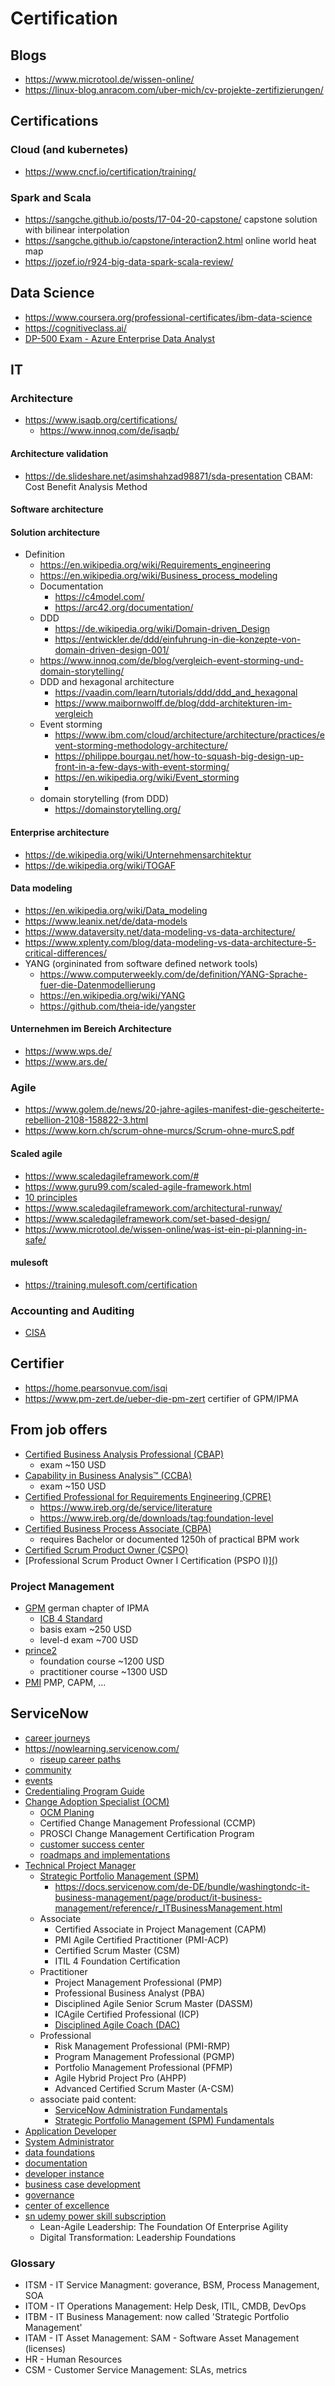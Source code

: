# Certification

## Blogs

* https://www.microtool.de/wissen-online/
* https://linux-blog.anracom.com/uber-mich/cv-projekte-zertifizierungen/

## Certifications

### Cloud (and kubernetes)

* https://www.cncf.io/certification/training/

### Spark and Scala

* https://sangche.github.io/posts/17-04-20-capstone/ capstone solution with bilinear interpolation
* https://sangche.github.io/capstone/interaction2.html online world heat map
* https://jozef.io/r924-big-data-spark-scala-review/

## Data Science

* https://www.coursera.org/professional-certificates/ibm-data-science
* https://cognitiveclass.ai/
* [DP-500 Exam - Azure Enterprise Data Analyst](https://learn.data-mozart.com/courses/mastering-dp-500-exam-azure-enterprise-data-analyst)

## IT

### Architecture

* https://www.isaqb.org/certifications/
  + https://www.innoq.com/de/isaqb/

#### Architecture validation

* https://de.slideshare.net/asimshahzad98871/sda-presentation CBAM: Cost Benefit Analysis Method

#### Software architecture


#### Solution architecture

* Definition
  + https://en.wikipedia.org/wiki/Requirements_engineering
  + https://en.wikipedia.org/wiki/Business_process_modeling
  + Documentation
    - https://c4model.com/
    - https://arc42.org/documentation/
  + DDD
    - https://de.wikipedia.org/wiki/Domain-driven_Design
    - https://entwickler.de/ddd/einfuhrung-in-die-konzepte-von-domain-driven-design-001/
  + https://www.innoq.com/de/blog/vergleich-event-storming-und-domain-storytelling/
  + DDD and hexagonal architecture
    - https://vaadin.com/learn/tutorials/ddd/ddd_and_hexagonal
    - https://www.maibornwolff.de/blog/ddd-architekturen-im-vergleich
  + Event storming
    - https://www.ibm.com/cloud/architecture/architecture/practices/event-storming-methodology-architecture/
    - https://philippe.bourgau.net/how-to-squash-big-design-up-front-in-a-few-days-with-event-storming/
    - https://en.wikipedia.org/wiki/Event_storming
    - 
  + domain storytelling (from DDD)
    - https://domainstorytelling.org/

#### Enterprise architecture

* https://de.wikipedia.org/wiki/Unternehmensarchitektur
* https://de.wikipedia.org/wiki/TOGAF

#### Data modeling

* https://en.wikipedia.org/wiki/Data_modeling
* https://www.leanix.net/de/data-models
* https://www.dataversity.net/data-modeling-vs-data-architecture/
* https://www.xplenty.com/blog/data-modeling-vs-data-architecture-5-critical-differences/
* YANG (orgininated from software defined network tools)
  + https://www.computerweekly.com/de/definition/YANG-Sprache-fuer-die-Datenmodellierung
  + https://en.wikipedia.org/wiki/YANG
  + https://github.com/theia-ide/yangster

#### Unternehmen im Bereich Architecture

* https://www.wps.de/
* https://www.ars.de/

### Agile

* https://www.golem.de/news/20-jahre-agiles-manifest-die-gescheiterte-rebellion-2108-158822-3.html
* https://www.korn.ch/scrum-ohne-murcs/Scrum-ohne-murcS.pdf

#### Scaled agile

* https://www.scaledagileframework.com/#
* https://www.guru99.com/scaled-agile-framework.html
* [10 principles](https://www.scaledagileframework.com/?s=principle)
* https://www.scaledagileframework.com/architectural-runway/
* https://www.scaledagileframework.com/set-based-design/
* https://www.microtool.de/wissen-online/was-ist-ein-pi-planning-in-safe/

#### mulesoft

* https://training.mulesoft.com/certification

### Accounting and Auditing

* [CISA](https://www.isaca.org/credentialing/cisa)

## Certifier

* https://home.pearsonvue.com/isqi
* https://www.pm-zert.de/ueber-die-pm-zert certifier of GPM/IPMA

## From job offers

* [Certified Business Analysis Professional (CBAP)](https://www.iiba.org/business-analysis-certifications/cbap/)
  + exam ~150 USD
* [Capability in Business Analysis™ (CCBA)](https://www.iiba.org/business-analysis-certifications/ccba/)
  + exam ~150 USD
* [Certified Professional for Requirements Engineering (CPRE)](https://www.ireb.org/de/cpre/basics/)
  + https://www.ireb.org/de/service/literature
  + https://www.ireb.org/de/downloads/tag:foundation-level
* [Certified Business Process Associate (CBPA)](https://www.abpmp.de/cbpa-zertifizierung/)
  + requires Bachelor or documented 1250h of practical BPM work
* [Certified Scrum Product Owner (CSPO)](https://www.scrumalliance.org/get-certified/product-owner-track/certified-scrum-product-owner)
* [Professional Scrum Product Owner I Certification (PSPO I)][(](https://www.scrum.org/assessments/professional-scrum-product-owner-i-certification))

### Project Management

* [GPM](https://www.gpm-ipma.de/ueber-die-gpm/ipma) german chapter of IPMA
  + [ICB 4 Standard](https://www.gpm-ipma.de/wissen/normen-standards#c191)
  + basis exam ~250 USD
  + level-d exam ~700 USD
* [prince2](https://www.prince2.com/de)
  + foundation course ~1200 USD
  + practitioner course ~1300 USD
* [PMI](https://www.pmi.org) PMP, CAPM, ...

## ServiceNow

* [career journeys](https://nowlearning.servicenow.com/lxp/en/pages/career-journey?id=journey)
* https://nowlearning.servicenow.com/
  + [riseup career paths](https://www.servicenow.com/de/company/riseup.html?state=seamless)
* [community](https://www.servicenow.com/community/)
* [events](https://www.servicenow.com/events.html?state=seamless)
* [Credentialing Program Guide](https://www.servicenow.com/services/training-and-certification/journey/#/)
* [Change Adoption Specialist (OCM)](https://nowlearning.servicenow.com/lxp/en/pages/journey-overview?id=journey_overview&journey_id=f40015af8711b9d05aa9ca2d0ebb3598)
  + [OCM Planing](https://www.servicenow.com/success/playbook/change-management-plan-guide.html)
  + Certified Change Management Professional (CCMP)
  + PROSCI Change Management Certification Program
  + [customer success center](https://www.servicenow.com/success.html)
  + [roadmaps and implementations](https://www.servicenow.com/success/playbook/implementation.html)
* [Technical Project Manager](https://nowlearning.servicenow.com/lxp/en/pages/journey-overview?id=journey_overview&journey_id=97ac27f11bdaa5d013f9a6c1b24bcb1e)
  + [Strategic Portfolio Management (SPM)](https://www.servicenow.com/products/strategic-portfolio-management.html)
    - https://docs.servicenow.com/de-DE/bundle/washingtondc-it-business-management/page/product/it-business-management/reference/r_ITBusinessManagement.html
  + Associate
    - Certified Associate in Project Management (CAPM)
    - PMI Agile Certified Practitioner (PMI-ACP)
    - Certified Scrum Master (CSM)
    - ITIL 4 Foundation Certification
  + Practitioner
    - Project Management Professional (PMP)
    - Professional Business Analyst (PBA)
    - Disciplined Agile Senior Scrum Master (DASSM)
    - ICAgile Certified Professional (ICP)
    - [Disciplined Agile Coach (DAC)](https://www.pmi.org/certifications/agile-certifications/disciplined-agile-coach-dac)
  +  Professional
     - Risk Management Professional (PMI-RMP)
     - Program Management Professional (PGMP)
     - Portfolio Management Professional (PFMP)
     - Agile Hybrid Project Pro (AHPP)
     - Advanced Certified Scrum Master (A-CSM)
  + associate paid content:
     - [ServiceNow Administration Fundamentals](https://nowlearning.servicenow.com/lxp/en/now-platform/servicenow-administration-fundamentals-on-demand?id=learning_course_prev&course_id=91e2630b47503d5890542034846d43ac)
     - [Strategic Portfolio Management (SPM) Fundamentals](https://nowlearning.servicenow.com/lxp/en/strategic-portfolio-management/strategic-portfolio-management-spm?id=learning_course_prev&course_id=a5cb98df47e2f9142a090dcbd36d43dc)
* [Application Developer](https://nowlearning.servicenow.com/lxp/en/pages/journey-overview?id=journey_overview&journey_id=cbdb13f91b5aa5d013f9a6c1b24bcb44)
* [System Administrator](https://nowlearning.servicenow.com/lxp/en/pages/journey-overview?id=journey_overview&journey_id=55f79b4a1b96add013f9a6c1b24bcb30)
* [data foundations](https://nowlearning.servicenow.com/lxp/en/pages/learning-course?id=learning_course&course_id=3eb132641bc80510190ca793604bcb44&group_id=39b4baac1bc80510190ca793604bcb84&child_id=ac2c80ba1b7fbc90190ca793604bcb25&spa=1)
* [documentation](https://docs.servicenow.com/de-DE/)
* [developer instance](https://developer.servicenow.com/)
* [business case development](https://www.servicenow.com/success/playbook/business-case-guide.html)
* [governance](https://www.servicenow.com/success/playbook/governance-process-policies-team.html)
* [center of excellence](https://www.servicenow.com/success/playbook/center-excellence-innovation-coei.html)
* [sn udemy power skill subscription](https://nowlearning.servicenow.com/lxp/en/udemy-content-subscription?id=learning_content_prev&course_id=8ca8bedc1b0f7d50600d86e7624bcbf4)
  + Lean-Agile Leadership: The Foundation Of Enterprise Agility
  + Digital Transformation: Leadership Foundations

### Glossary

* ITSM - IT Service Managment: goverance, BSM, Process Management, SOA
* ITOM - IT Operations Management: Help Desk, ITIL, CMDB, DevOps
* ITBM - IT Business Management: now called 'Strategic Portfolio Management'
* ITAM - IT Asset Management: SAM - Software Asset Management (licenses)
* HR - Human Resources
* CSM - Customer Service Management: SLAs, metrics
